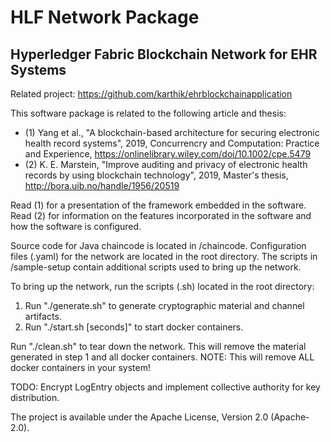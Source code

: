 # HLF Network Package
## Hyperledger Fabric Blockchain Network for EHR Systems

Related project: <https://github.com/karthik/ehrblockchainapplication>

This software package is related to the following article and thesis:
- (1) Yang et al., "A blockchain-based architecture for securing electronic health record systems", 2019, Concurrencry and Computation: Practice and Experience, <https://onlinelibrary.wiley.com/doi/10.1002/cpe.5479>
- (2) K. E. Marstein, "Improve auditing and privacy of electronic health records by using blockchain technology", 2019, Master's thesis, <http://bora.uib.no/handle/1956/20519>

Read (1) for a presentation of the framework embedded in the software.
Read (2) for information on the features incorporated in the software and how the software is configured.

Source code for Java chaincode is located in /chaincode.
Configuration files (.yaml) for the network are located in the root directory.
The scripts in /sample-setup contain additional scripts used to bring up the network.

To bring up the network, run the scripts (.sh) located in the root directory:

1. Run "./generate.sh" to generate cryptographic material and channel artifacts.
2. Run "./start.sh [seconds]" to start docker containers.

Run "./clean.sh" to tear down the network. This will remove the material generated in step 1 and all docker containers.
NOTE: This will remove ALL docker containers in your system!

TODO: Encrypt LogEntry objects and implement collective authority for key distribution.

The project is available under the Apache License, Version 2.0 (Apache-2.0).
